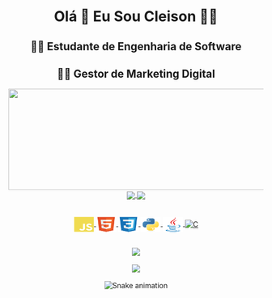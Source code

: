 <div align="center" >
<H1>Olá 👋 Eu Sou Cleison 👨‍💻</H1>

<h2>🧑‍🎓 Estudante de Engenharia de Software</h2>
<h2>👨‍💻 Gestor de Marketing Digital</h2>
 <img align="center" width="820" height="200" src="![87b4fe_b96c3c195ef84fb992f979fc1bd23ad5_mv2](https://user-images.githubusercontent.com/77426031/169195454-c678eada-5d4f-45d5-90df-6bead212fee6.gif)">


<div  align="center">
  <a href="https://github.com/creiso">
  <img height="180em"   align="center" src="https://github-readme-stats.vercel.app/api?username=creiso&show_icons=true&theme=blue-green&include_all_commits=true&count_private=true"/>
  <img height="180em"  align="center" src="https://github-readme-stats.vercel.app/api/top-langs/?username=creiso&layout=compact&langs_count=7&theme=blue-green" />

 
</div>
 <br>
<div  align="center"> 
  <div style="display: inline_block"><br>
  <img align="center" alt="Rafa-Js" height="30" width="40" src="https://raw.githubusercontent.com/devicons/devicon/master/icons/javascript/javascript-plain.svg">
  <img align="center" alt="HTML" height="30" width="40" src="https://raw.githubusercontent.com/devicons/devicon/master/icons/html5/html5-original.svg">
  <img align="center" alt="CSS" height="30" width="40" src="https://raw.githubusercontent.com/devicons/devicon/master/icons/css3/css3-original.svg">
  <img align="center" alt="Python" height="30" width="40" src="https://raw.githubusercontent.com/devicons/devicon/master/icons/python/python-original.svg">
  <img align="center" alt="java" height="30" width="40" src="https://raw.githubusercontent.com/devicons/devicon/master/icons/java/java-original.svg">
  <img align="center" alt="C" height="30" width="40" src="https://img.shields.io/badge/C-00599C?style=for-the-badge&logo=c&logoColor=white">   
</div>
  
  </br>
  
  <a href="https://instagram.com/crei_so" target="_blank"><img src="https://img.shields.io/badge/-Instagram-%23E4405F?style=for-the-badge&logo=instagram&logoColor=white" target="_blank"></a>
  
  <a href="https://www.linkedin.com/in/cleisonalves/" target="_blank"><img src="https://img.shields.io/badge/-LinkedIn-%230077B5?style=for-the-badge&logo=linkedin&logoColor=white" target="_blank"></a> 
 
  ![Snake animation](https://github.com/creiso/creiso/blob/output/github-contribution-grid-snake.svg)
 
</div>
 

